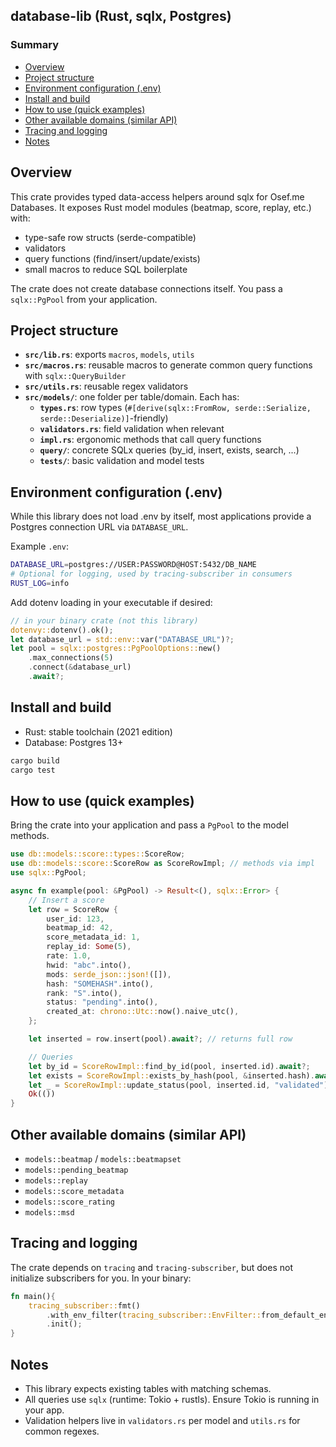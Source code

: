 ## database-lib (Rust, sqlx, Postgres)

### Summary

- [Overview](#overview)
- [Project structure](#project-structure)
- [Environment configuration (.env)](#environment-configuration-env)
- [Install and build](#install-and-build)
- [How to use (quick examples)](#how-to-use-quick-examples)
- [Other available domains (similar API)](#other-available-domains-similar-api)
- [Tracing and logging](#tracing-and-logging)
- [Notes](#notes)

## Overview

This crate provides typed data-access helpers around sqlx for Osef.me Databases. It exposes Rust model modules (beatmap, score, replay, etc.) with:
- type-safe row structs (serde-compatible)
- validators
- query functions (find/insert/update/exists)
- small macros to reduce SQL boilerplate

The crate does not create database connections itself. You pass a `sqlx::PgPool` from your application.

## Project structure

- **`src/lib.rs`**: exports `macros`, `models`, `utils`
- **`src/macros.rs`**: reusable macros to generate common query functions with `sqlx::QueryBuilder`
- **`src/utils.rs`**: reusable regex validators
- **`src/models/`**: one folder per table/domain. Each has:
  - **`types.rs`**: row types (`#[derive(sqlx::FromRow, serde::Serialize, serde::Deserialize)]`-friendly)
  - **`validators.rs`**: field validation when relevant
  - **`impl.rs`**: ergonomic methods that call query functions
  - **`query/`**: concrete SQLx queries (by_id, insert, exists, search, ...)
  - **`tests/`**: basic validation and model tests

## Environment configuration (.env)

While this library does not load .env by itself, most applications provide a Postgres connection URL via `DATABASE_URL`.

Example `.env`:

```bash
DATABASE_URL=postgres://USER:PASSWORD@HOST:5432/DB_NAME
# Optional for logging, used by tracing-subscriber in consumers
RUST_LOG=info
```

Add dotenv loading in your executable if desired:

```rust
// in your binary crate (not this library)
dotenvy::dotenv().ok();
let database_url = std::env::var("DATABASE_URL")?;
let pool = sqlx::postgres::PgPoolOptions::new()
    .max_connections(5)
    .connect(&database_url)
    .await?;
```

## Install and build

- Rust: stable toolchain (2021 edition)
- Database: Postgres 13+

```bash
cargo build
cargo test
```

## How to use (quick examples)

Bring the crate into your application and pass a `PgPool` to the model methods.

```rust
use db::models::score::types::ScoreRow;
use db::models::score::ScoreRow as ScoreRowImpl; // methods via impl
use sqlx::PgPool;

async fn example(pool: &PgPool) -> Result<(), sqlx::Error> {
    // Insert a score
    let row = ScoreRow {
        user_id: 123,
        beatmap_id: 42,
        score_metadata_id: 1,
        replay_id: Some(5),
        rate: 1.0,
        hwid: "abc".into(),
        mods: serde_json::json!([]),
        hash: "SOMEHASH".into(),
        rank: "S".into(),
        status: "pending".into(),
        created_at: chrono::Utc::now().naive_utc(),
    };

    let inserted = row.insert(pool).await?; // returns full row

    // Queries
    let by_id = ScoreRowImpl::find_by_id(pool, inserted.id).await?;
    let exists = ScoreRowImpl::exists_by_hash(pool, &inserted.hash).await?;
    let _ = ScoreRowImpl::update_status(pool, inserted.id, "validated").await?;
    Ok(())
}
```

## Other available domains (similar API)

- `models::beatmap` / `models::beatmapset`
- `models::pending_beatmap`
- `models::replay`
- `models::score_metadata`
- `models::score_rating`
- `models::msd`

## Tracing and logging

The crate depends on `tracing` and `tracing-subscriber`, but does not initialize subscribers for you. In your binary:

```rust 
fn main(){
    tracing_subscriber::fmt()
        .with_env_filter(tracing_subscriber::EnvFilter::from_default_env())
        .init();
}
```

## Notes

- This library expects existing tables with matching schemas.
- All queries use `sqlx` (runtime: Tokio + rustls). Ensure Tokio is running in your app.
- Validation helpers live in `validators.rs` per model and `utils.rs` for common regexes.

